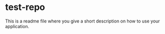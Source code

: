 # test-repo
This is a readme file where you give a short description on how to use your application.